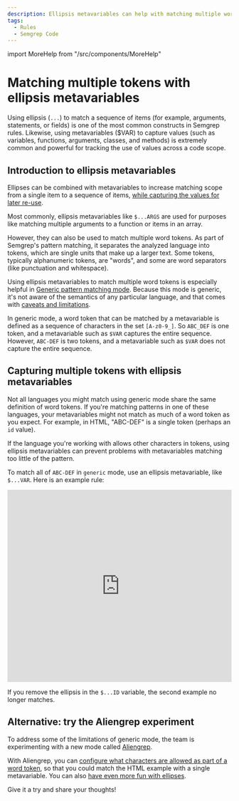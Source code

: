 ```yaml
---
description: Ellipsis metavariables can help with matching multiple word tokens.
tags:
  - Rules
  - Semgrep Code
---
```


import MoreHelp from "/src/components/MoreHelp"

# Matching multiple tokens with ellipsis metavariables

Using ellipsis (`...`) to match a sequence of items (for example, arguments, statements, or fields) is one of the most common constructs in Semgrep rules. Likewise, using metavariables ($VAR) to capture values (such as variables, functions, arguments, classes, and methods) is extremely common and powerful for tracking the use of values across a code scope.

## Introduction to ellipsis metavariables

Ellipses can be combined with metavariables to increase matching scope from a single item to a sequence of items, [while capturing the values for later re-use](/docs/writing-rules/pattern-syntax/#ellipsis-metavariables).

Most commonly, ellipsis metavariables like `$...ARGS` are used for purposes like matching multiple arguments to a function or items in an array.

However, they can also be used to match multiple word tokens. As part of Semgrep's pattern matching, it separates the analyzed language into tokens, which are single units that make up a larger text. Some tokens, typically alphanumeric tokens, are "words", and some are word separators (like punctuation and whitespace).

Using ellipsis metavariables to match multiple word tokens is especially helpful in [Generic pattern matching mode](/docs/writing-rules/generic-pattern-matching). Because this mode is generic, it's not aware of the semantics of any particular language, and that comes with [caveats and limitations](/docs/writing-rules/generic-pattern-matching#caveats-and-limitations-of-generic-mode).

In generic mode, a word token that can be matched by a metavariable is defined as a sequence of characters in the set `[A-z0-9_]`. So `ABC_DEF` is one token, and a metavariable such as `$VAR` captures the entire sequence. However, `ABC-DEF` is two tokens, and a metavariable such as `$VAR` does not capture the entire sequence.

## Capturing multiple tokens with ellipsis metavariables

Not all languages you might match using generic mode share the same definition of word tokens. If you're matching patterns in one of these languages, your metavariables might not match as much of a word token as you expect. For example, in HTML, "ABC-DEF" is a single token (perhaps an `id` value).

If the language you're working with allows other characters in tokens, using ellipsis metavariables can prevent problems with metavariables matching too little of the pattern.

To match all of `ABC-DEF` in `generic` mode, use an ellipsis metavariable, like `$...VAR`. Here is an example rule:

<iframe src="https://semgrep.dev/embed/editor?snippet=J6Ro" title="html-ellipsis-metavariable" width="100%" height="432px" frameBorder="0"></iframe>

If you remove the ellipsis in the `$...ID` variable, the second example no longer matches.

## Alternative: try the Aliengrep experiment

To address some of the limitations of generic mode, the team is experimenting with a new mode called [Aliengrep](/docs/writing-rules/experiments/aliengrep).

With Aliengrep, you can [configure what characters are allowed as part of a word token](/docs/writing-rules/experiments/aliengrep/#additional-word-characters-captured-by-metavariables), so that you could match the HTML example with a single metavariable. You can also [have even more fun with ellipses](/docs/writing-rules/experiments/aliengrep/#ellipsis-).

Give it a try and share your thoughts!

<MoreHelp />